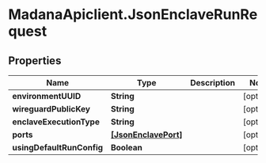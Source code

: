 # MadanaApiclient.JsonEnclaveRunRequest

## Properties

Name | Type | Description | Notes
------------ | ------------- | ------------- | -------------
**environmentUUID** | **String** |  | [optional] 
**wireguardPublicKey** | **String** |  | [optional] 
**enclaveExecutionType** | **String** |  | [optional] 
**ports** | [**[JsonEnclavePort]**](JsonEnclavePort.md) |  | [optional] 
**usingDefaultRunConfig** | **Boolean** |  | [optional] 



